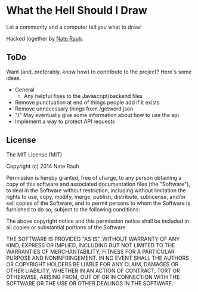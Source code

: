 # What the Hell Should I Draw

Let a community and a computer tell you what to draw!

Hacked together by [Nate Rauh](https://www.twitter.com/natethepirate).

## ToDo

Want (and, preferably, know how) to contribute to the project? Here's some ideas.

* General
	- Any helpful fixes to the Javascript/backend files
* Remove punctuation at end of things people add if it exists
* Remove unnecessary things from /getword json
* "/" May eventually give some information about how to use the api
* Implement a way to protect API requests 

## License

The MIT License (MIT)

Copyright (c) 2014 Nate Rauh

Permission is hereby granted, free of charge, to any person obtaining a copy
of this software and associated documentation files (the "Software"), to deal
in the Software without restriction, including without limitation the rights
to use, copy, modify, merge, publish, distribute, sublicense, and/or sell
copies of the Software, and to permit persons to whom the Software is
furnished to do so, subject to the following conditions:

The above copyright notice and this permission notice shall be included in all
copies or substantial portions of the Software.

THE SOFTWARE IS PROVIDED "AS IS", WITHOUT WARRANTY OF ANY KIND, EXPRESS OR
IMPLIED, INCLUDING BUT NOT LIMITED TO THE WARRANTIES OF MERCHANTABILITY,
FITNESS FOR A PARTICULAR PURPOSE AND NONINFRINGEMENT. IN NO EVENT SHALL THE
AUTHORS OR COPYRIGHT HOLDERS BE LIABLE FOR ANY CLAIM, DAMAGES OR OTHER
LIABILITY, WHETHER IN AN ACTION OF CONTRACT, TORT OR OTHERWISE, ARISING FROM,
OUT OF OR IN CONNECTION WITH THE SOFTWARE OR THE USE OR OTHER DEALINGS IN THE
SOFTWARE.